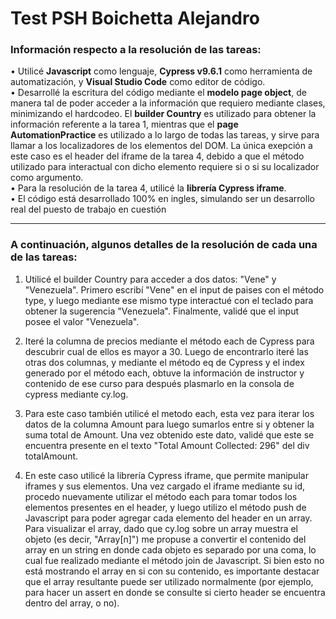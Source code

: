 # Test PSH Boichetta Alejandro

### Información respecto a la resolución de las tareas:

• Utilicé **Javascript** como lenguaje, **Cypress v9.6.1** como herramienta de automatización, y **Visual Studio Code** como editor de código.  
• Desarrollé la escritura del código mediante el **modelo page object**, de manera tal de poder acceder a la información que requiero mediante clases, minimizando el hardcodeo. El **builder Country** es utilizado para obtener la información referente a la tarea 1, mientras que el **page AutomationPractice** es utilizado a lo largo de todas las tareas, y sirve para llamar a los localizadores de los elementos del DOM. La única exepción a este caso es el header del iframe de la tarea 4, debido a que el método utilizado para interactual con dicho elemento requiere si o si su localizador como argumento.  
• Para la resolución de la tarea 4, utilicé la **librería Cypress iframe**.  
• El código está desarrollado 100% en ingles, simulando ser un desarrollo real del puesto de trabajo en cuestión

---

### A continuación, algunos detalles de la resolución de cada una de las  tareas:

1) Utilicé el builder Country para acceder a dos datos: "Vene" y "Venezuela". Primero escribí "Vene" en el input de paises con el método type, y luego mediante ese mismo type interactué con el teclado para obtener la sugerencia "Venezuela". Finalmente, validé que el input posee el valor "Venezuela".

2) Iteré la columna de precios mediante el método each de Cypress para descubrir cual de ellos es mayor a 30. Luego de encontrarlo iteré las otras dos columnas, y mediante el método eq de Cypress y el index generado por el método each, obtuve la información de instructor y contenido de ese curso para después plasmarlo en la consola de cypress mediante cy.log.

3) Para este caso también utilicé el metodo each, esta vez para iterar los datos de la columna Amount para luego sumarlos entre si y obtener la suma total de Amount. Una vez obtenido este dato, validé que este se encuentra presente en el texto "Total Amount Collected: 296" del div totalAmount.

4) En este caso utilicé la librería Cypress iframe, que permite manipular iframes y sus elementos. Una vez cargado el iframe mediante su id, procedo nuevamente utilizar el método each para tomar todos los elementos presentes en el header, y luego utilizo el método push de Javascript para poder agregar cada elemento del header en un array. Para visualizar el array, dado que cy.log sobre un array muestra el objeto (es decir, "Array[n]") me propuse a convertir el contenido del array en un string en donde cada objeto es separado por una coma, lo cual fue realizado mediante el método join de Javascript. Si bien esto no está mostrando el array en si con su contenido, es importante destacar que el array resultante puede ser utilizado normalmente (por ejemplo, para hacer un assert en donde se consulte si cierto header se encuentra dentro del array, o no).
